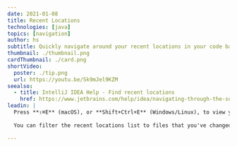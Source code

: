 ```yaml
---
date: 2021-01-08
title: Recent Locations
technologies: [java]
topics: [navigation]
author: hs
subtitle: Quickly navigate around your recent locations in your code base
thumbnail: ./thumbnail.png
cardThumbnail: ./card.png
shortVideo:
  poster: ./tip.png
  url: https://youtu.be/Sk9mJel9KZM
seealso:
  - title: IntelliJ IDEA Help - Find recent locations
    href: https://www.jetbrains.com/help/idea/navigating-through-the-source-code.html#recent_locations
leadin: |
  Press **⇧⌘E** (macOS), or **Shift+Ctrl+E** (Windows/Linux), to view your recent locations.
   
  You can filter the recent locations list to files that you've changed by using the same shortcut again.

---
```

